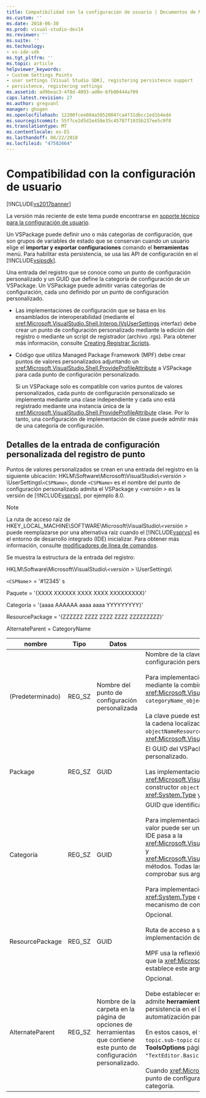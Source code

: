```yaml
---
title: Compatibilidad con la configuración de usuario | Documentos de Microsoft
ms.custom: ''
ms.date: 2018-06-30
ms.prod: visual-studio-dev14
ms.reviewer: ''
ms.suite: ''
ms.technology:
- vs-ide-sdk
ms.tgt_pltfrm: ''
ms.topic: article
helpviewer_keywords:
- Custom Settings Points
- user settings [Visual Studio SDK], registering persistence support
- persistence, registering settings
ms.assetid: ad9beac3-4f8d-4093-ad0e-6fb00444a709
caps.latest.revision: 27
ms.author: gregvanl
manager: ghogen
ms.openlocfilehash: 12200fcee084a58520047ca4731dbcc1ed1b4ed4
ms.sourcegitcommit: 55f7ce2d5d2e458e35c45787f1935b237ee5c9f8
ms.translationtype: MT
ms.contentlocale: es-ES
ms.lasthandoff: 08/22/2018
ms.locfileid: "47582664"
---
```

# <a name="support-for-user-settings"></a>Compatibilidad con la configuración de usuario
[!INCLUDE[vs2017banner](../../includes/vs2017banner.md)]

La versión más reciente de este tema puede encontrarse en [soporte técnico para la configuración de usuario](https://docs.microsoft.com/visualstudio/extensibility/internals/support-for-user-settings).  
  
Un VSPackage puede definir uno o más categorías de configuración, que son grupos de variables de estado que se conservan cuando un usuario elige el **importar y exportar configuraciones** comando el **herramientas** menú. Para habilitar esta persistencia, se usa las API de configuración en el [!INCLUDE[vsipsdk](../../includes/vsipsdk-md.md)].  
  
 Una entrada del registro que se conoce como un punto de configuración personalizado y un GUID que define la categoría de configuración de un VSPackage. Un VSPackage puede admitir varias categorías de configuración, cada uno definido por un punto de configuración personalizado.  
  
-   Las implementaciones de configuración que se basa en los ensamblados de interoperabilidad (mediante el <xref:Microsoft.VisualStudio.Shell.Interop.IVsUserSettings> interfaz) debe crear un punto de configuración personalizado mediante la edición del registro o mediante un script de registrador (archivo .rgs). Para obtener más información, consulte [Creating Registrar Scripts](http://msdn.microsoft.com/library/cbd5024b-8061-4a71-be65-7fee90374a35).  
  
-   Código que utiliza Managed Package Framework (MPF) debe crear puntos de valores personalizados adjuntando un <xref:Microsoft.VisualStudio.Shell.ProvideProfileAttribute> a VSPackage para cada punto de configuración personalizado.  
  
     Si un VSPackage solo es compatible con varios puntos de valores personalizados, cada punto de configuración personalizado se implementa mediante una clase independiente y cada uno está registrado mediante una instancia única de la <xref:Microsoft.VisualStudio.Shell.ProvideProfileAttribute> clase. Por lo tanto, una configuración de implementación de clase puede admitir más de una categoría de configuración.  
  
## <a name="custom-settings-point-registry-entry-details"></a>Detalles de la entrada de configuración personalizada del registro de punto  
 Puntos de valores personalizados se crean en una entrada del registro en la siguiente ubicación: HKLM\Software\Microsoft\VisualStudio\\*\<versión >* \UserSettings\\`<CSPName>`, donde `<CSPName>` es el nombre del punto de configuración personalizado admita el VSPackage y  *\<versión >* es la versión de [!INCLUDE[vsprvs](../../includes/vsprvs-md.md)], por ejemplo 8.0.  
  
> [!NOTE]
>  La ruta de acceso raíz de HKEY_LOCAL_MACHINE\SOFTWARE\Microsoft\VisualStudio\\*\<versión >* puede reemplazarse por una alternativa raíz cuando el [!INCLUDE[vsprvs](../../includes/vsprvs-md.md)] es el entorno de desarrollo integrado (IDE) inicializar. Para obtener más información, consulte [modificadores de línea de comandos](../../extensibility/command-line-switches-visual-studio-sdk.md).  
  
 Se muestra la estructura de la entrada del registro:  
  
 HKLM\Software\Microsoft\VisualStudio\\*\<versión >* \UserSettings\  
  
 `<CSPName`> = '#12345' s  
  
 Paquete = '{XXXX XXXXXX XXXX XXXX XXXXXXXXX}'  
  
 Categoría = '{aaaa AAAAAA aaaa aaaa YYYYYYYYY}'  
  
 ResourcePackage = '{ZZZZZZ ZZZZ ZZZZ ZZZZ ZZZZZZZZZ}'  
  
 AlternateParent = CategoryName  
  
|nombre|Tipo|Datos|Descripción|  
|----------|----------|----------|-----------------|  
|(Predeterminado)|REG_SZ|Nombre del punto de configuración personalizada|Nombre de la clave, `<CSPName`>, es el nombre no traducido del punto de configuración personalizada.<br /><br /> Para implementaciones basadas en MPF, nombre de la clave se obtiene mediante la combinación del `categoryName` y `objectName` argumentos de la <xref:Microsoft.VisualStudio.Shell.ProvideProfileAttribute> constructor en `categoryName_objectName`.<br /><br /> La clave puede estar vacía o puede contener el identificador de referencia a la cadena localizada en un archivo DLL satélite. Este valor se obtiene de la `objectNameResourceID` argumento para el <xref:Microsoft.VisualStudio.Shell.ProvideProfileAttribute> constructor.|  
|Package|REG_SZ|GUID|El GUID del VSPackage que implemente el punto de configuración personalizado.<br /><br /> Las implementaciones en función de MPF usando el <xref:Microsoft.VisualStudio.Shell.ProvideProfileAttribute> clase, use el constructor `objectType` argumento que contiene el VSPackage <xref:System.Type> y reflexión para obtener este valor.|  
|Categoría|REG_SZ|GUID|GUID que identifica la categoría de configuración.<br /><br /> Para implementaciones basadas en ensamblados de interoperabilidad, este valor puede ser un elegido arbitrariamente GUID, que el [!INCLUDE[vsprvs](../../includes/vsprvs-md.md)] IDE pasa a la <xref:Microsoft.VisualStudio.Shell.Interop.IVsUserSettings.ExportSettings%2A> y <xref:Microsoft.VisualStudio.Shell.Interop.IVsUserSettings.ImportSettings%2A> métodos. Todas las implementaciones de estos dos métodos deben comprobar sus argumentos GUID.<br /><br /> Para implementaciones basadas en MPF, este GUID se obtiene mediante la <xref:System.Type> de la clase que implementa el [!INCLUDE[vsprvs](../../includes/vsprvs-md.md)] mecanismo de configuración.|  
|ResourcePackage|REG_SZ|GUID|Opcional.<br /><br /> Ruta de acceso a satélite DLL que contiene cadenas traducidas si la implementación de VSPackage no los proporciona.<br /><br /> MPF usa la reflexión para obtener el recurso correcto de VSPackage, por lo que la <xref:Microsoft.VisualStudio.Shell.ProvideProfileAttribute> clase no establece este argumento.|  
|AlternateParent|REG_SZ|Nombre de la carpeta en la página de opciones de herramientas que contiene este punto de configuración personalizado.|Opcional.<br /><br /> Debe establecer este valor solo si una implementación de configuración admite **herramientas-opciones** las páginas que usan el mecanismo de persistencia en el [!INCLUDE[vsipsdk](../../includes/vsipsdk-md.md)] en lugar del mecanismo del modelo de automatización para guardar el estado.<br /><br /> En estos casos, el valor de la clave AlternateParent es el `topic` sección de la `topic.sub-topic` cadena usada para identificar la instancia concreta **ToolsOptions** página. Por ejemplo, para el **ToolsOptions** página `"TextEditor.Basic"` sería el valor de AlternateParent `"TextEditor"`.<br /><br /> Cuando <xref:Microsoft.VisualStudio.Shell.ProvideProfileAttribute> genera el punto de configuración personalizado, es el mismo que el nombre de categoría.|

